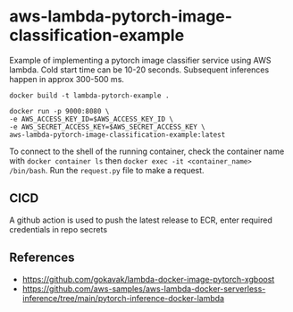 # aws-lambda-pytorch-image-classification-example
Example of implementing a pytorch image classifier service using AWS lambda. Cold start time can be 10-20 seconds. Subsequent inferences happen in approx 300-500 ms.

```
docker build -t lambda-pytorch-example .

docker run -p 9000:8080 \
-e AWS_ACCESS_KEY_ID=$AWS_ACCESS_KEY_ID \
-e AWS_SECRET_ACCESS_KEY=$AWS_SECRET_ACCESS_KEY \
aws-lambda-pytorch-image-classification-example:latest
```

To connect to the shell of the running container, check the container name with `docker container ls` then `docker exec -it <container_name> /bin/bash`. Run the `request.py` file to make a request.

## CICD
A github action is used to push the latest release to ECR, enter required credentials in repo secrets

## References
* https://github.com/gokavak/lambda-docker-image-pytorch-xgboost
* https://github.com/aws-samples/aws-lambda-docker-serverless-inference/tree/main/pytorch-inference-docker-lambda
